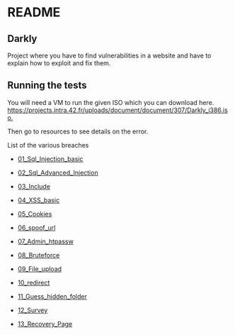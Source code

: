 # README

## Darkly

Project where you have to find vulnerabilities in a website and have to explain how to exploit and fix them.

## Running the tests

You will need a VM to run the given ISO which you can download here.
<https://projects.intra.42.fr/uploads/document/document/307/Darkly_i386.iso.>

Then go to resources to see details on the error.

List of the various breaches

* [01_Sql_Injection_basic](https://github.com/kmatjeke/Darkly/blob/master/01_Sql_Injection_basic/Resources/explanation.md)

* [02_Sql_Advanced_Injection](https://github.com/kmatjeke/Darkly/blob/master/02_Sql_Advanced_Injection/Resources/explanation.md)

* [03_Include](https://github.com/kmatjeke/Darkly/blob/master/03_Include/Resources/explanation.md)

* [04_XSS_basic](https://github.com/kmatjeke/Darkly/blob/master/04_XSS_basic/Resources/explanation.md)

* [05_Cookies](https://github.com/kmatjeke/Darkly/blob/master/05_Cookies/Resources/explanation.md)

* [06_spoof_url](https://github.com/kmatjeke/Darkly/blob/master/06_spoof_curl/Resources/explanation.md)

* [07_Admin_htpassw](https://github.com/kmatjeke/Darkly/blob/master/07_Admin_htpassw/Resources/explanation.md)

* [08_Bruteforce](https://github.com/kmatjeke/Darkly/blob/master/08_Bruteforce/Resources/explanation.md)

* [09_File_upload](https://github.com/kmatjeke/Darkly/blob/master/09_File_upload/Resources/explanation.md)

* [10_redirect](https://github.com/kmatjeke/Darkly/blob/master/10_redirect/Resources/explanation.md)

* [11_Guess_hidden_folder](https://github.com/kmatjeke/Darkly/blob/master/11_Guess_hidden_folder/Resources/explanation.md)

* [12_Survey](https://github.com/kmatjeke/Darkly/blob/master/12_Survey/Resources/explanation.md)

* [13_Recovery_Page](https://github.com/kmatjeke/Darkly/blob/master/13_Recovery_Page/Resources/explanation.md)

